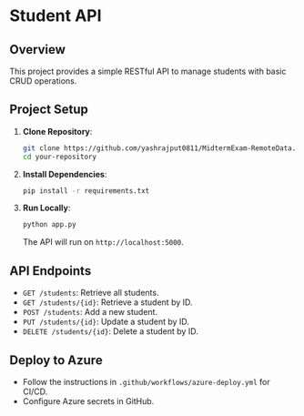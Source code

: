 # Student API

## Overview
This project provides a simple RESTful API to manage students with basic CRUD operations.

## Project Setup
1. **Clone Repository**:
   ```bash
   git clone https://github.com/yashrajput0811/MidtermExam-RemoteData.git
   cd your-repository
   ```

2. **Install Dependencies**:
   ```bash
   pip install -r requirements.txt
   ```

3. **Run Locally**:
   ```bash
   python app.py
   ```

   The API will run on `http://localhost:5000`.

## API Endpoints
- `GET /students`: Retrieve all students.
- `GET /students/{id}`: Retrieve a student by ID.
- `POST /students`: Add a new student.
- `PUT /students/{id}`: Update a student by ID.
- `DELETE /students/{id}`: Delete a student by ID.

## Deploy to Azure
- Follow the instructions in `.github/workflows/azure-deploy.yml` for CI/CD.
- Configure Azure secrets in GitHub.
